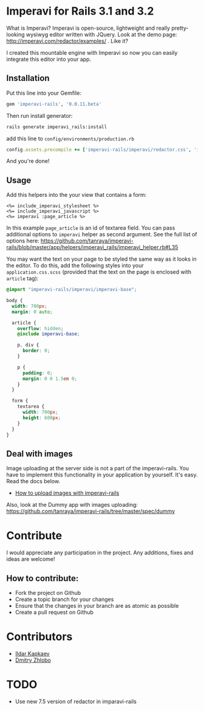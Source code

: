 # Imperavi for Rails 3.1 and 3.2

What is Imperavi? Imperavi is open-source, lightweight and really pretty-looking wysiwyg editor written with JQuery. Look at the demo page: http://imperavi.com/redactor/examples/ . Like it?

I created this mountable engine with Imperavi so now you can easily integrate this editor into your app.

## Installation

Put this line into your Gemfile:

```ruby
gem 'imperavi-rails', '0.0.11.beta'
```

Then run install generator:

```bash
rails generate imperavi_rails:install
```

add this line to `config/environments/production.rb`

```ruby
config.assets.precompile += ['imperavi-rails/imperavi/redactor.css', 'imperavi-rails/imperavi.js']
```

And you're done!

## Usage

Add this helpers into the your view that contains a form:

```erb
<%= include_imperavi_stylesheet %>
<%= include_imperavi_javascript %>
<%= imperavi :page_article %>
```

In this example `page_article` is an id of textarea field. You can pass additional options to `imperavi` helper as second argument. See the full list of options here: https://github.com/tanraya/imperavi-rails/blob/master/app/helpers/imperavi_rails/imperavi_helper.rb#L35

You may want the text on your page to be styled the same way as it looks in the editor. To do this, add the following styles into your `application.css.scss` (provided that the text on the page is enclosed with `article` tag):

```scss
@import "imperavi-rails/imperavi/imperavi-base";

body {
  width: 700px;
  margin: 0 auto;

  article {
    overflow: hidden;
    @include imperavi-base;

    p, div {
      border: 0;
    }

    p {
      padding: 0;
      margin: 0 0 1.5em 0;
    }
  }

  form {
    textarea {
      width: 700px;
      height: 600px;
    }
  }
}
```

## Deal with images

Image uploading at the server side is not a part of the imperavi-rails. You have to implement this functionality in your application by yourself. It's easy. Read the docs below.

* [How to upload images with imperavi-rails](https://github.com/tanraya/imperavi-rails/wiki/How-to-upload-images-with-imperavi-rails)

Also, look at the Dummy app with images uploading: https://github.com/tanraya/imperavi-rails/tree/master/spec/dummy

# Contribute

I would appreciate any participation in the project. Any additions, fixes and ideas are welcome!

## How to contribute:

* Fork the project on Github
* Create a topic branch for your changes
* Ensure that the changes in your branch are as atomic as possible
* Create a pull request on Github

# Contributors

* [Ildar Kapkaev](https://github.com/kapkaev)
* [Dmitry Zhlobo](https://github.com/Proghat)

# TODO

* Use new 7.5 version of redactor in imparavi-rails
